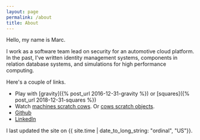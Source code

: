 ```yaml
---
layout: page
permalink: /about
title: About
---
```


Hello, my name is Marc.

I work as a software team lead on security for an automotive cloud platform. In
the past, I've written identity management systems, components in relation database
systems, and simulations for high performance computing.

Here's a couple of links.

*  Play with [gravity]({% post_url 2016-12-31-gravity %}) or [squares]({% post_url 2018-12-31-squares %})
*  Watch [machines scratch cows](http://i.imgur.com/AqLvXJh.gifv). Or [cows scratch objects](https://gfycat.com/thatalivedogwoodclubgall).
* [Github](https://github.com/cramja)
* [LinkedIn](https://www.linkedin.com/in/marc-spehlmann-0a60258b/)

I last updated the site on {{ site.time | date_to_long_string: "ordinal", "US"}}.